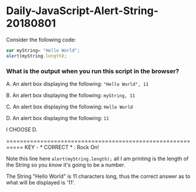 # Daily-JavaScript-Alert-String-20180801


Consider the following code:
```javascript
var myString= "Hello World";
alert(myString.length);
```

### What is the output when you run this script in the browser?
A. An alert box displaying the following: ```"Hello World", 11```

B. An alert box displaying the following: ```myString, 11```

C. An alert box displaying the following: ```Hello World```

D. An alert box displaying the following: ```11```

I CHOOSE D.


===========================================================
KEY - * CORRECT * : Rock On!

Note this line here ```alert(myString.length);``` all I am printing is the length of the String so you *know* it's going to be a number.

The String "Hello World" is 11 characters long, thus the correct answer as to what will be displayed is '11'.

